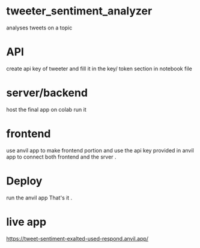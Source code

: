 # tweeter_sentiment_analyzer
analyses tweets on a topic

# API
create api key of tweeter and fill it in the key/ token section in notebook file


# server/backend 
host the final app on colab run it 

# frontend
use anvil app to make frontend portion and use the api key provided in anvil app to connect both frontend and the srver .

# Deploy
run the anvil app That's it .
# live app
https://tweet-sentiment-exalted-used-respond.anvil.app/
